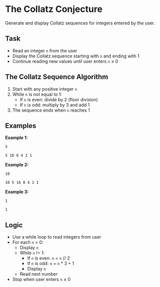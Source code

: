 # The Collatz Conjecture

Generate and display Collatz sequences for integers entered by the user.

## Task
- Read an integer `n` from the user
- Display the Collatz sequence starting with `n` and ending with 1
- Continue reading new values until user enters `n` ≤ 0

## The Collatz Sequence Algorithm
1. Start with any positive integer `n`
2. While `n` is not equal to 1:
   - If `n` is even: divide by 2 (floor division)
   - If `n` is odd: multiply by 3 and add 1
3. The sequence ends when `n` reaches 1

## Examples
**Example 1:**
```
5
```
```
5 16 8 4 2 1
```

**Example 2:**
```
10
```
```
10 5 16 8 4 2 1
```

**Example 3:**
```
1
```
```
1
```

## Logic
- Use a while loop to read integers from user
- For each `n` > 0:
  - Display `n`
  - While `n` != 1:
    - If `n` is even: `n` = `n` // 2
    - If `n` is odd: `n` = `n` * 3 + 1
    - Display `n`
  - Read next number
- Stop when user enters `n` ≤ 0
